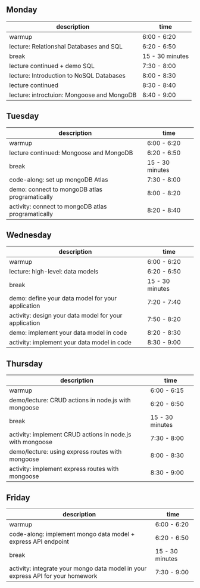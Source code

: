 ## Monday
| description                                | time            |
| ------------------------------------------ | --------------- |
| warmup                                     | 6:00 - 6:20     |
| lecture: Relationshal Databases and SQL    | 6:20 - 6:50     |
| break                                      | 15 - 30 minutes |
| lecture continued + demo SQL               | 7:30 - 8:00     |
| lecture: Introduction to NoSQL Databases   | 8:00 - 8:30     |
| lecture continued                          | 8:30 - 8:40     |
| lecture: introctuion: Mongoose and MongoDB | 8:40 - 9:00     |
## Tuesday
| description                                        | time            |
| -------------------------------------------------- | --------------- |
| warmup                                             | 6:00 - 6:20     |
| lecture continued: Mongoose and MongoDB            | 6:20 - 6:50     |
| break                                              | 15 - 30 minutes |
| code-along: set up mongoDB Atlas                   | 7:30 - 8:00     |
| demo: connect to mongoDB atlas programatically     | 8:00 - 8:20     |
| activity: connect to mongoDB atlas programatically | 8:20 - 8:40     |
## Wednesday
| description                                           | time            |
| ----------------------------------------------------- | --------------- |
| warmup                                                | 6:00 - 6:20     |
| lecture: high-level: data models                      | 6:20 - 6:50     |
| break                                                 | 15 - 30 minutes |
| demo: define your data model for your application     | 7:20 - 7:40     |
| activity: design your data model for your application | 7:50 - 8:20     |
| demo: implement your data model in code               | 8:20 - 8:30     |
| activity: implement your data model in code           | 8:30 - 9:00     |
## Thursday
| description                                               | time            |
| --------------------------------------------------------- | --------------- |
| warmup                                                    | 6:00 - 6:15     |
| demo/lecture: CRUD actions in node.js with mongoose       | 6:20 - 6:50     |
| break                                                     | 15 - 30 minutes |
| activity: implement CRUD actions in node.js with mongoose | 7:30 - 8:00     |
| demo/lecture: using express routes with mongoose          | 8:00 - 8:30     |
| activity: implement express routes with mongoose          | 8:30 - 9:00     |
## Friday
| description                                                                     | time            |
| ------------------------------------------------------------------------------- | --------------- |
| warmup                                                                          | 6:00 - 6:20     |
| code-along: implement mongo data model + express API endpoint                   | 6:20 - 6:50     |
| break                                                                           | 15 - 30 minutes |
| activity: integrate your mongo data model in your express API for your homework | 7:30 - 9:00     |